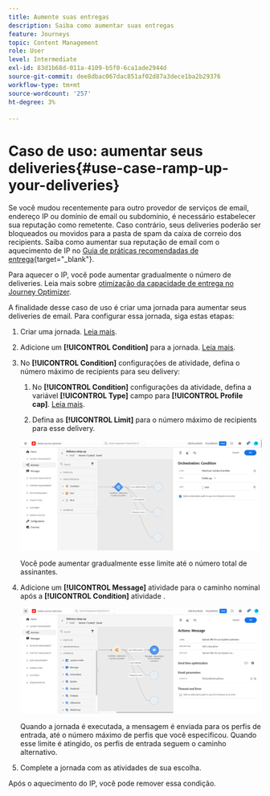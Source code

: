 ```yaml
---
title: Aumente suas entregas
description: Saiba como aumentar suas entregas
feature: Journeys
topic: Content Management
role: User
level: Intermediate
exl-id: 83d1b68d-011a-4109-b5f0-6ca1ade2944d
source-git-commit: dee8dbac067dac851af02d87a3dece1ba2b29376
workflow-type: tm+mt
source-wordcount: '257'
ht-degree: 3%

---
```


# Caso de uso: aumentar seus deliveries{#use-case-ramp-up-your-deliveries}

Se você mudou recentemente para outro provedor de serviços de email, endereço IP ou domínio de email ou subdomínio, é necessário estabelecer sua reputação como remetente. Caso contrário, seus deliveries poderão ser bloqueados ou movidos para a pasta de spam da caixa de correio dos recipients. Saiba como aumentar sua reputação de email com o aquecimento de IP no [Guia de práticas recomendadas de entrega](https://experienceleague.adobe.com/docs/deliverability-learn/deliverability-best-practice-guide/additional-resources/generic-resources/increase-reputation-with-ip-warming.html){target=&quot;_blank&quot;}.

Para aquecer o IP, você pode aumentar gradualmente o número de deliveries. Leia mais sobre [otimização da capacidade de entrega no Journey Optimizer](../messages/deliverability.md).

A finalidade desse caso de uso é criar uma jornada para aumentar seus deliveries de email. Para configurar essa jornada, siga estas etapas:

1. Criar uma jornada. [Leia mais](journey-gs.md).

1. Adicione um **[!UICONTROL Condition]** para a jornada. [Leia mais](condition-activity.md).

1. No **[!UICONTROL Condition]** configurações de atividade, defina o número máximo de recipients para seu delivery:

   1. No **[!UICONTROL Condition]** configurações da atividade, defina a variável **[!UICONTROL Type]** campo para **[!UICONTROL Profile cap]**. [Leia mais](condition-activity.md#profile_cap).

   1. Defina as **[!UICONTROL Limit]** para o número máximo de recipients para esse delivery.

   ![](assets/profile-cap-condition.png)

   Você pode aumentar gradualmente esse limite até o número total de assinantes.

1. Adicione um **[!UICONTROL Message]** atividade para o caminho nominal após a **[!UICONTROL Condition]** atividade .

   ![](assets/ramp-up-deliveries-message.png)

   Quando a jornada é executada, a mensagem é enviada para os perfis de entrada, até o número máximo de perfis que você especificou. Quando esse limite é atingido, os perfis de entrada seguem o caminho alternativo.

1. Complete a jornada com as atividades de sua escolha.

Após o aquecimento do IP, você pode remover essa condição.
